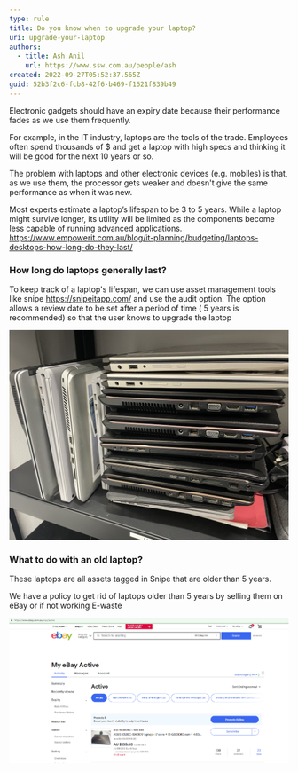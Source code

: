 ```yaml
---
type: rule
title: Do you know when to upgrade your laptop?
uri: upgrade-your-laptop
authors:
  - title: Ash Anil
    url: https://www.ssw.com.au/people/ash
created: 2022-09-27T05:52:37.565Z
guid: 52b3f2c6-fcb8-42f6-b469-f1621f839b49
---
```

Electronic gadgets should have an expiry date because their performance fades as we use them frequently.

For example, in the IT industry, laptops are the tools of the trade. Employees often spend thousands of $ and get a laptop with high specs and thinking it will be good for the next 10 years or so. 

The problem with laptops and other electronic devices (e.g. mobiles) is that, as we use them, the processor gets weaker and doesn't give the same performance as when it was new. 

Most experts estimate a laptop’s lifespan to be 3 to 5 years. While a laptop might survive longer, its utility will be limited as the components become less capable of running advanced applications. https://www.empowerit.com.au/blog/it-planning/budgeting/laptops-desktops-how-long-do-they-last/ 

### How long do laptops generally last?

To keep track of a laptop's lifespan, we can use asset management tools like snipe https://snipeitapp.com/ and use the audit option. The option allows a review date to be set after a period of time ( 5 years is recommended) so that the user knows to upgrade the laptop 

![❌Figure: Bad example - Old laptops pilled up in server room](microsoftteams-image-7-.png)

### What to do with an old laptop?

These laptops are all assets tagged in Snipe that are older than 5 years. 

We have a policy to get rid of laptops older than 5 years by selling them on eBay or if not working E-waste 

![✅Figure: Good example - Posted laptop on Ebay to sell](microsoftteams-image-8-.png)